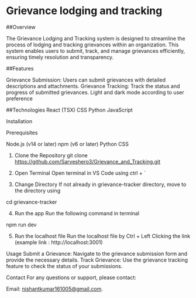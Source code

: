 # Grievance lodging and tracking

##Overview

The Grievance Lodging and Tracking system is designed to streamline the process of lodging and tracking grievances within an organization. This system enables users to submit, track, and manage grievances efficiently, ensuring timely resolution and transparency.

##Features

Grievance Submission: Users can submit grievances with detailed descriptions and attachments.
Grievance Tracking: Track the status and progress of submitted grievances.
Light and dark mode according to user preference

##Technologies
React (TSX)
CSS
Python
JavaScript 

Installation

Prerequisites

Node.js (v14 or later)
npm (v6 or later)
Python
CSS

1) Clone the Repository
git clone https://github.com/Sarveshero3/Grievance_and_Tracking.git

2) Open Terminal
Open terminal in VS Code using ctrl + ` 

3) Change Directory
If not already in grievance-tracker directory, move to the directory using

cd grievance-tracker


4) Run the app
Run the following command in terminal

npm run dev

5) Run the localhost file
Run the localhost file by Ctrl + Left Clicking the link 
(example link : http://localhost:3001)

Usage
Submit a Grievance: Navigate to the grievance submission form and provide the necessary details.
Track Grievance: Use the grievance tracking feature to check the status of your submissions.

Contact
For any questions or support, please contact:

Email: nishantkumar161005@gmail.com.
